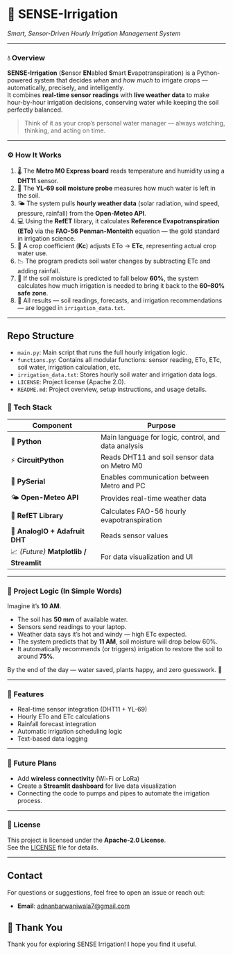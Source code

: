 # 🌿 SENSE-Irrigation  
*Smart, Sensor-Driven Hourly Irrigation Management System*  

---

### 💧 Overview  

**SENSE-Irrigation** (**S**ensor **EN**abled **S**mart **E**vapotranspiration) is a Python-powered system that decides *when* and *how much* to irrigate crops — automatically, precisely, and intelligently.  
It combines **real-time sensor readings** with **live weather data** to make hour-by-hour irrigation decisions, conserving water while keeping the soil perfectly balanced.  

> Think of it as your crop’s personal water manager — always watching, thinking, and acting on time.  

---

### ⚙️ How It Works  

1. 🌡️ The **Metro M0 Express board** reads temperature and humidity using a **DHT11** sensor.  
2. 🌱 The **YL-69 soil moisture probe** measures how much water is left in the soil.  
3. 🌤️ The system pulls **hourly weather data** (solar radiation, wind speed, pressure, rainfall) from the **Open-Meteo API**.  
4. 💻 Using the **RefET** library, it calculates **Reference Evapotranspiration (ETo)** via the **FAO-56 Penman-Monteith** equation — the gold standard in irrigation science.  
5. 🌾 A crop coefficient (**Kc**) adjusts ETo → **ETc**, representing actual crop water use.  
6. 📉 The program predicts soil water changes by subtracting ETc and adding rainfall.  
7. 🚰 If the soil moisture is predicted to fall below **60%**, the system calculates how much irrigation is needed to bring it back to the **60–80% safe zone**.  
8. 📜 All results — soil readings, forecasts, and irrigation recommendations — are logged in `irrigation_data.txt`.

---

## Repo Structure
- `main.py`: Main script that runs the full hourly irrigation logic.
- `functions.py`: Contains all modular functions: sensor reading, ETo, ETc, soil water, irrigation calculation, etc.
- `irrigation_data.txt`: Stores hourly soil water and irrigation data logs.
- `LICENSE`: Project license (Apache 2.0).
- `README.md`: Project overview, setup instructions, and usage details.


### 🧠 Tech Stack  

| Component | Purpose |
|------------|----------|
| 🐍 **Python** | Main language for logic, control, and data analysis |
| ⚡ **CircuitPython** | Reads DHT11 and soil sensor data on Metro M0 |
| 🔌 **PySerial** | Enables communication between Metro and PC |
| 🌤️ **Open-Meteo API** | Provides real-time weather data |
| 🌿 **RefET Library** | Calculates FAO-56 hourly evapotranspiration |
| 💾 **AnalogIO + Adafruit DHT** | Reads sensor values |
| 📈 *(Future)* **Matplotlib / Streamlit** | For data visualization and UI |

---

### 🧩 Project Logic (In Simple Words)

Imagine it’s **10 AM**.  
- The soil has **50 mm** of available water.  
- Sensors send readings to your laptop.  
- Weather data says it’s hot and windy — high ETc expected.  
- The system predicts that by **11 AM**, soil moisture will drop below 60%.  
- It automatically recommends (or triggers) irrigation to restore the soil to around **75%**.  

By the end of the day — water saved, plants happy, and zero guesswork. 🌾  

---

### 🔬 Features  

- Real-time sensor integration (DHT11 + YL-69)  
- Hourly ETo and ETc calculations  
- Rainfall forecast integration  
- Automatic irrigation scheduling logic  
- Text-based data logging  

---

### 🚀 Future Plans  

- Add **wireless connectivity** (Wi-Fi or LoRa)  
- Create a **Streamlit dashboard** for live data visualization  
- Connecting the code to pumps and pipes to automate the irrigation process.

---

### 🪪 License  
This project is licensed under the **Apache-2.0 License**.  
See the [LICENSE](LICENSE) file for details.

---

## Contact

For questions or suggestions, feel free to open an issue or reach out:

- **Email**: [adnanbarwaniwala7@gmail.com](mailto:adnanbarwaniwala7@gmail.com)

## 🙏 Thank You

Thank you for exploring SENSE Irrigation! I hope you find it useful.
